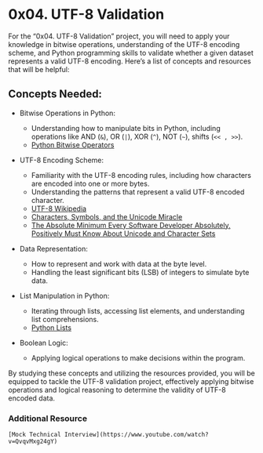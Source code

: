 #  0x04. UTF-8 Validation

For the “0x04. UTF-8 Validation” project, you will need to apply your knowledge in bitwise operations, understanding of the UTF-8 encoding scheme, and Python programming skills to validate whether a given dataset represents a valid UTF-8 encoding. Here’s a list of concepts and resources that will be helpful:

## Concepts Needed:

* Bitwise Operations in Python:
    * Understanding how to manipulate bits in Python, including operations like AND (`&`), OR (`|`), XOR (`^`), NOT (`~`), shifts (`<< , >>`).
    * [Python Bitwise Operators](https://wiki.python.org/moin/BitwiseOperators)

* UTF-8 Encoding Scheme:
    * Familiarity with the UTF-8 encoding rules, including how characters are encoded into one or more bytes.
    * Understanding the patterns that represent a valid UTF-8 encoded character.
    * [UTF-8 Wikipedia](https://en.wikipedia.org/wiki/UTF-8)
    * [Characters, Symbols, and the Unicode Miracle](https://www.youtube.com/watch?v=MijmeoH9LT4)
    * [The Absolute Minimum Every Software Developer Absolutely, Positively Must Know About Unicode and Character Sets](https://www.joelonsoftware.com/2003/10/08/the-absolute-minimum-every-software-developer-absolutely-positively-must-know-about-unicode-and-character-sets-no-excuses/)

* Data Representation:
    * How to represent and work with data at the byte level.
    * Handling the least significant bits (LSB) of integers to simulate byte data.

* List Manipulation in Python:
    * Iterating through lists, accessing list elements, and understanding list comprehensions.
    * [Python Lists](https://docs.python.org/3/tutorial/datastructures.html#more-on-lists)

* Boolean Logic:
    * Applying logical operations to make decisions within the program.


By studying these concepts and utilizing the resources provided, you will be equipped to tackle the UTF-8 validation project, effectively applying bitwise operations and logical reasoning to determine the validity of UTF-8 encoded data.

### Additional Resource

    [Mock Technical Interview](https://www.youtube.com/watch?v=QvqvMxg24gY)
